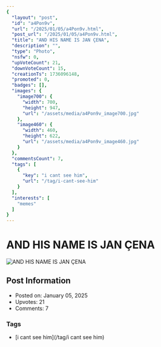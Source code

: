 ```yaml
---
{
  "layout": "post",
  "id": "a4Pon9v",
  "url": "/2025/01/05/a4Pon9v.html",
  "post_url": "/2025/01/05/a4Pon9v.html",
  "title": "AND HIS NAME IS JAN ÇENA",
  "description": "",
  "type": "Photo",
  "nsfw": 0,
  "upVoteCount": 21,
  "downVoteCount": 15,
  "creationTs": 1736096148,
  "promoted": 0,
  "badges": [],
  "images": {
    "image700": {
      "width": 700,
      "height": 947,
      "url": "/assets/media/a4Pon9v_image700.jpg"
    },
    "image460": {
      "width": 460,
      "height": 622,
      "url": "/assets/media/a4Pon9v_image460.jpg"
    }
  },
  "commentsCount": 7,
  "tags": [
    {
      "key": "i cant see him",
      "url": "/tag/i-cant-see-him"
    }
  ],
  "interests": [
    "memes"
  ]
}
---
```


# AND HIS NAME IS JAN ÇENA

![AND HIS NAME IS JAN ÇENA](/assets/media/a4Pon9v_image700.jpg)

## Post Information

- Posted on: January 05, 2025
- Upvotes: 21
- Comments: 7

### Tags

- [i cant see him](/tag/i cant see him)
